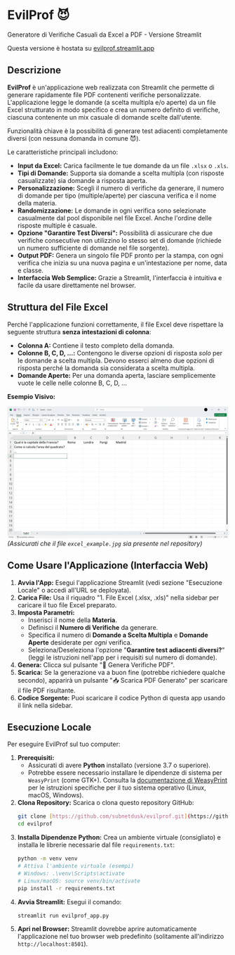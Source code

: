 # EvilProf 😈

Generatore di Verifiche Casuali da Excel a PDF - Versione Streamlit

Questa versione è hostata su [evilprof.streamlit.app](https://evilprof.streamlit.app/)

## Descrizione

**EvilProf** è un'applicazione web realizzata con Streamlit che permette di generare rapidamente file PDF contenenti verifiche personalizzate. L'applicazione legge le domande (a scelta multipla e/o aperte) da un file Excel strutturato in modo specifico e crea un numero definito di verifiche, ciascuna contenente un mix casuale di domande scelte dall'utente.

Funzionalità chiave è la possibilità di generare test adiacenti completamente diversi (con nessuna domanda in comune 😈).

Le caratteristiche principali includono:

* **Input da Excel:** Carica facilmente le tue domande da un file `.xlsx` o `.xls`.
* **Tipi di Domande:** Supporta sia domande a scelta multipla (con risposte casualizzate) sia domande a risposta aperta.
* **Personalizzazione:** Scegli il numero di verifiche da generare, il numero di domande per tipo (multiple/aperte) per ciascuna verifica e il nome della materia.
* **Randomizzazione:** Le domande in ogni verifica sono selezionate casualmente dal pool disponibile nel file Excel. Anche l'ordine delle risposte multiple è casuale.
* **Opzione "Garantire Test Diversi":** Possibilità di assicurare che due verifiche consecutive non utilizzino lo stesso set di domande (richiede un numero sufficiente di domande nel file sorgente).
* **Output PDF:** Genera un singolo file PDF pronto per la stampa, con ogni verifica che inizia su una nuova pagina e un'intestazione per nome, data e classe.
* **Interfaccia Web Semplice:** Grazie a Streamlit, l'interfaccia è intuitiva e facile da usare direttamente nel browser.

## Struttura del File Excel

Perché l'applicazione funzioni correttamente, il file Excel deve rispettare la seguente struttura **senza intestazioni di colonna**:

* **Colonna A:** Contiene il testo completo della domanda.
* **Colonne B, C, D, ...:** Contengono le diverse opzioni di risposta *solo* per le domande a scelta multipla. Devono esserci almeno due opzioni di risposta perché la domanda sia considerata a scelta multipla.
* **Domande Aperte:** Per una domanda aperta, lasciare semplicemente vuote le celle nelle colonne B, C, D, ...

**Esempio Visivo:**

![Esempio struttura file Excel](excel_example.jpg)
*(Assicurati che il file `excel_example.jpg` sia presente nel repository)*

## Come Usare l'Applicazione (Interfaccia Web)

1.  **Avvia l'App:** Esegui l'applicazione Streamlit (vedi sezione "Esecuzione Locale" o accedi all'URL se deployata).
2.  **Carica File:** Usa il riquadro "1. File Excel (.xlsx, .xls)" nella sidebar per caricare il tuo file Excel preparato.
3.  **Imposta Parametri:**
    * Inserisci il nome della **Materia**.
    * Definisci il **Numero di Verifiche** da generare.
    * Specifica il numero di **Domande a Scelta Multipla** e **Domande Aperte** desiderate per *ogni* verifica.
    * Seleziona/Deseleziona l'opzione "**Garantire test adiacenti diversi?**" (leggi le istruzioni nell'app per i requisiti sul numero di domande).
4.  **Genera:** Clicca sul pulsante "🚀 Genera Verifiche PDF".
5.  **Scarica:** Se la generazione va a buon fine (potrebbe richiedere qualche secondo), apparirà un pulsante "📥 Scarica PDF Generato" per scaricare il file PDF risultante.
6.  **Codice Sorgente:** Puoi scaricare il codice Python di questa app usando il link nella sidebar.

## Esecuzione Locale

Per eseguire EvilProf sul tuo computer:

1.  **Prerequisiti:**
    * Assicurati di avere **Python** installato (versione 3.7 o superiore).
    * Potrebbe essere necessario installare le dipendenze di sistema per `WeasyPrint` (come GTK+). Consulta la [documentazione di WeasyPrint](https://doc.courtbouillon.org/weasyprint/stable/install.html) per le istruzioni specifiche per il tuo sistema operativo (Linux, macOS, Windows).
2.  **Clona Repository:** Scarica o clona questo repository GitHub:
    ```bash
    git clone [https://github.com/subnetdusk/evilprof.git](https://github.com/subnetdusk/evilprof.git)
    cd evilprof
    ```
3.  **Installa Dipendenze Python:** Crea un ambiente virtuale (consigliato) e installa le librerie necessarie dal file `requirements.txt`:
    ```bash
    python -m venv venv
    # Attiva l'ambiente virtuale (esempi)
    # Windows: .\venv\Scripts\activate
    # Linux/macOS: source venv/bin/activate
    pip install -r requirements.txt
    ```
4.  **Avvia Streamlit:** Esegui il comando:
    ```bash
    streamlit run evilprof_app.py
    ```
5.  **Apri nel Browser:** Streamlit dovrebbe aprire automaticamente l'applicazione nel tuo browser web predefinito (solitamente all'indirizzo `http://localhost:8501`).

